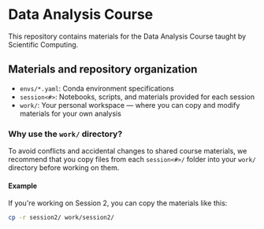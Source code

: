 # Data Analysis Course

This repository contains materials for the Data Analysis Course taught by Scientific Computing.

## Materials and repository organization

- `envs/*.yaml`: Conda environment specifications
- `session<#>`: Notebooks, scripts, and materials provided for each session
- `work/`: Your personal workspace — where you can copy and modify materials for your own analysis

### Why use the `work/` directory?

To avoid conflicts and accidental changes to shared course materials, we recommend that you copy files from each `session<#>/` folder into your `work/` directory before working on them.

#### Example
If you're working on Session 2, you can copy the materials like this:

```bash
cp -r session2/ work/session2/
```